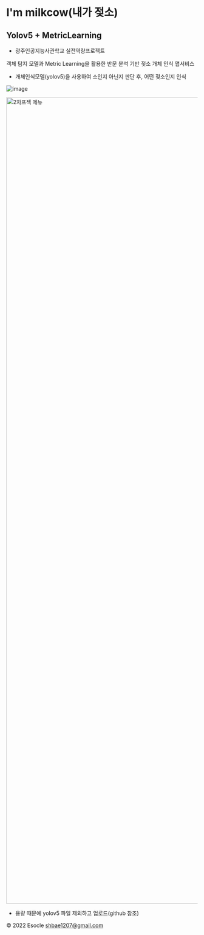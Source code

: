 # I'm milkcow(내가 젖소)

## Yolov5 + MetricLearning

* 광주인공지능사관학교 실전역량프로젝트

객체 탐지 모델과 Metric Learning을 활용한 반문 분석 기반 젖소 개체 인식 앱서비스


- 개체인식모델(yolov5)을 사용하여 소인지 아닌지 판단 후, 어떤 젖소인지 인식

![image](https://user-images.githubusercontent.com/91296140/208429838-e41d8186-4033-4b84-a94c-e9d35a5c2da9.png)


<img width="2120" alt="2차프젝 메뉴" src="https://user-images.githubusercontent.com/91296140/208430521-f7b87a90-84b6-4f82-8114-28b9aca2c480.png">


* 용량 때문에 yolov5 파일 제외하고 업로드(github 참조)

© 2022 Esocle shbae1207@gmail.com
